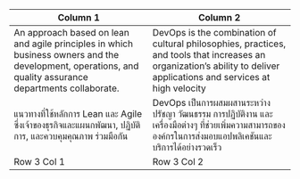 | Column 1   | Column 2   |
|------------|------------|
| An approach based on lean and agile principles in which business owners and the development, operations, and quality assurance departments collaborate.| DevOps is the combination of cultural philosophies, practices, and tools that increases an organization’s ability to deliver applications and services at high velocity| 
| แนวทางที่ใช้หลักการ Lean และ Agile ซึ่งเจ้าของธุรกิจและแผนกพัฒนา, ปฏิบัติการ, และควบคุมคุณภาพ ร่วมมือกัน| DevOps เป็นการผสมผสานระหว่างปรัชญา วัฒนธรรม การปฏิบัติงาน และเครื่องมือต่างๆ ที่ช่วยเพิ่มความสามารถขององค์กรในการส่งมอบแอปพลิเคชันและบริการได้อย่างรวดเร็ว| 
| Row 3 Col 1| Row 3 Col 2| 
